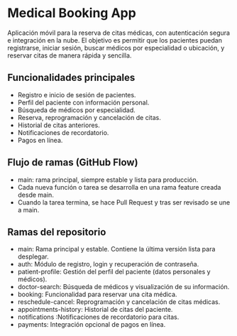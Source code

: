 # Medical Booking App
Aplicación móvil para la reserva de citas médicas, con autenticación segura e integración en la nube.
El objetivo es permitir que los pacientes puedan registrarse, iniciar sesión, buscar médicos por especialidad o ubicación, y reservar citas de manera rápida y sencilla.

## Funcionalidades principales
- Registro e inicio de sesión de pacientes.
- Perfil del paciente con información personal.
- Búsqueda de médicos por especialidad.
- Reserva, reprogramación y cancelación de citas.
- Historial de citas anteriores.
- Notificaciones de recordatorio.
- Pagos en línea.

## Flujo de ramas (GitHub Flow)
- main: rama principal, siempre estable y lista para producción.
- Cada nueva función o tarea se desarrolla en una rama feature creada desde main.
- Cuando la tarea termina, se hace Pull Request y tras ser revisado se une a main.

## Ramas del repositorio
- main: Rama principal y estable. Contiene la última versión lista para desplegar.
- auth: Módulo de registro, login y recuperación de contraseña.
- patient-profile:	Gestión del perfil del paciente (datos personales y médicos).
- doctor-search:	Búsqueda de médicos y visualización de su información.
- booking:	Funcionalidad para reservar una cita médica.
- reschedule-cancel:	Reprogramación y cancelación de citas médicas.
- appointments-history:	Historial de citas del paciente.
- notifications	:Notificaciones de recordatorio para citas.
- payments:	Integración opcional de pagos en línea.
